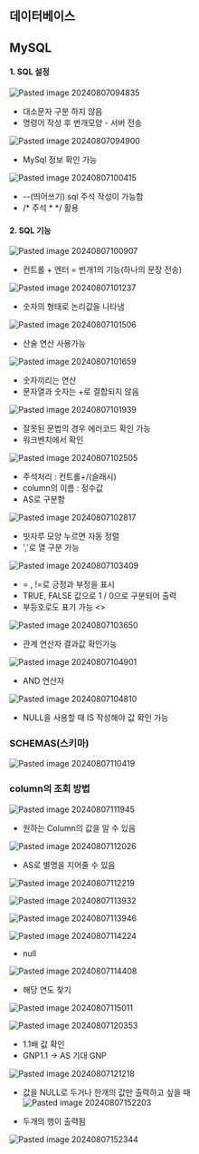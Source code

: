 
## 데이터베이스




## MySQL

#### 1. SQL 설정

![Pasted image 20240807094835](https://github.com/user-attachments/assets/5bb3524e-97f1-4b78-85cb-af2005d19040)


- 대소문자 구분 하지 않음
- 명령어 작성 후 번개모양 - 서버 전송

![Pasted image 20240807094900](https://github.com/user-attachments/assets/c3444a4d-e149-43c5-be4a-59626deefa2f)


- MySql 정보 확인 가능

![Pasted image 20240807100415](https://github.com/user-attachments/assets/50fd92e4-9312-4037-b1ba-aca2a64204dd)

- --(띄어쓰기) sql 주석 작성이 가능함
-  /* 주석 * */ 활용



#### 2. SQL 기능

![Pasted image 20240807100907](https://github.com/user-attachments/assets/b33d3ef0-181d-4212-b25d-48a9ba4d6e86)


- 컨트롤 + 엔터 = 번개1의 기능(하나의 문장 전송)

![Pasted image 20240807101237](https://github.com/user-attachments/assets/661db28b-dde2-44e0-8e0e-bac019dfa910)


- 숫자의 형태로 논리값을 나타냄

![Pasted image 20240807101506](https://github.com/user-attachments/assets/c858b20f-1aae-41a7-81f6-4d75ac297c54)


- 산술 연산 사용가능

![Pasted image 20240807101659](https://github.com/user-attachments/assets/054325a7-4a0b-4733-9090-d3293c1fce0c)


- 숫자끼리는 연산
- 문자열과 숫자는 +로 결합되지 않음


![Pasted image 20240807101939](https://github.com/user-attachments/assets/02bdce01-1e59-4182-b957-413dcdcc8f2e)


- 잘못된 문법의 경우 에러코드 확인 가능
- 워크벤치에서 확인


![Pasted image 20240807102505](https://github.com/user-attachments/assets/f281cd44-9704-4c9c-a6c2-cde9b5937c9b)


- 주석처리 : 컨트롤+/(슬래시)
- column의 이름 : 정수값
- AS로 구분함

  
![Pasted image 20240807102817](https://github.com/user-attachments/assets/6071c64b-1e32-4352-aa4e-2ac1bbbb8e7f)


- 빗자루 모양 누르면 자동 정렬
- ','로 열 구분 가능

![Pasted image 20240807103409](https://github.com/user-attachments/assets/c5b20f73-3196-4864-992a-eb3583f63705)


- = , !=로 긍정과 부정을 표시
-  TRUE, FALSE 값으로 1 / 0으로 구분되어 출력
-  부등호로도 표기 가능 <>

![Pasted image 20240807103650](https://github.com/user-attachments/assets/0344884d-a4f9-4c1c-a612-cea75df71014)



- 관계 연산자 결과값 확인가능

![Pasted image 20240807104901](https://github.com/user-attachments/assets/e218a10a-811e-4975-85e3-2fbd7460675b)


- AND 연산자

![Pasted image 20240807104810](https://github.com/user-attachments/assets/b8ca7369-3bc1-461f-a7fa-488ec1ef348d)


- NULL을 사용할 때 IS 작성해야 값 확인 가능


### SCHEMAS(스키마)


![Pasted image 20240807110419](https://github.com/user-attachments/assets/aeaa64dc-4adf-4c24-828e-0b9dcea80196)




### column의 조회 방법


![Pasted image 20240807111945](https://github.com/user-attachments/assets/09cabf4b-c12a-450a-ad8d-8b9188983176)


- 원하는 Column의 값을 알 수 있음

![Pasted image 20240807112026](https://github.com/user-attachments/assets/279c9bf2-f402-471c-b17f-48b06b1509db)


- AS로 별명을 지어줄 수 있음


![Pasted image 20240807112219](https://github.com/user-attachments/assets/91d9904b-ee64-4bd7-9c01-a3500052209c)




![Pasted image 20240807113932](https://github.com/user-attachments/assets/dafe1920-dbe3-44c2-823a-3eba4ec55948)

![Pasted image 20240807113946](https://github.com/user-attachments/assets/10b2474b-8e53-40e1-8130-6fae7944dee1)


![Pasted image 20240807114224](https://github.com/user-attachments/assets/9166b7b0-bed6-4ace-84a4-801957f34174)


- null


![Pasted image 20240807114408](https://github.com/user-attachments/assets/87e7552c-ed85-476e-8d04-8694cfdb30a5)

- 해당 연도 찾기


![Pasted image 20240807115011](https://github.com/user-attachments/assets/62fc263a-ee96-4423-9be3-0520f1fb9c48)


![Pasted image 20240807120353](https://github.com/user-attachments/assets/d4a59eaa-736e-499c-b295-814081ed90f2)





- 1.1배 값 확인
- GNP1.1 -> AS 기대 GNP


![Pasted image 20240807121218](https://github.com/user-attachments/assets/ad4fb481-32ce-4e66-82a7-7f2150605b2a)




- 값을 NULL로 두거나 한개의 값만 출력하고 싶을 때
![Pasted image 20240807152203](https://github.com/user-attachments/assets/b0baeb10-d199-4978-8fcd-9c89ebf6a416)


- 두개의 행이 출력됨

![Pasted image 20240807152344](https://github.com/user-attachments/assets/8d3a6d37-d946-4195-a829-400bfd4b11b4)




